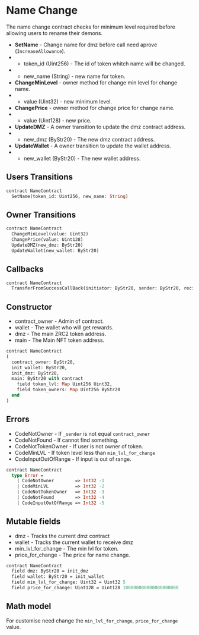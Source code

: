 # Name Change

The name change contract checks for minimum level required before allowing users to rename their demons.

 * **SetName** - Change name for dmz before call need aprove (`IncreaseAllowance`).
 * - token_id (Uint256) - The id of token whitch name will be changed.
 * - new_name (String) - new name for token.
 * **ChangeMinLevel** - owner method for change min level for change name.
 * - value (Uint32) - new minimum level.
 * **ChangePrice** - owner method for change price for change name.
 * - value (Uint128) - new price.
 * **UpdateDMZ** - A owner transition to update the dmz contract address.
 * - new_dmz (ByStr20) - The new dmz contract address.
 * **UpdateWallet** - A owner transition to update the wallet address.
 * - new_wallet (ByStr20) - The new wallet address.

## Users Transitions
```Ocaml
contract NameContract
  SetName(token_id: Uint256, new_name: String)
```

## Owner Transitions
```Ocaml
contract NameContract
  ChangeMinLevel(value: Uint32)
  ChangePrice(value: Uint128)
  UpdateDMZ(new_dmz: ByStr20)
  UpdateWallet(new_wallet: ByStr20)
```

## Callbacks
```Ocaml
contract NameContract
  TransferFromSuccessCallBack(initiator: ByStr20, sender: ByStr20, recipient: ByStr20, amount: Uint128)
```

## Constructor

 * contract_owner - Admin of contract.
 * wallet - The wallet who will get rewards.
 * dmz - The main ZRC2 token address.
 * main - The Main NFT token address.

```Ocaml
contract NameContract
(
  contract_owner: ByStr20,
  init_wallet: ByStr20,
  init_dmz: ByStr20,
  main: ByStr20 with contract
    field token_lvl: Map Uint256 Uint32,
    field token_owners: Map Uint256 ByStr20
  end
)
```

## Errors

 * CodeNotOwner - If `_sender` is not equal `contract_owner`
 * CodeNotFound - If cannot find something.
 * CodeNotTokenOwner - If user is not owner of token.
 * CodeMinLVL - If token level less than `min_lvl_for_change`
 * CodeInputOutOfRange - If input is out of range.

```Ocaml
contract NameContract
  type Error =
    | CodeNotOwner        => Int32 -1
    | CodeMinLVL          => Int32 -2
    | CodeNotTokenOwner   => Int32 -3
    | CodeNotFound        => Int32 -4
    | CodeInputOutOfRange => Int32 -5
```

## Mutable fields
 * dmz - Tracks the current dmz contract
 * wallet - Tracks the current wallet to receive dmz
 * min_lvl_for_change - The min lvl for token.
 * price_for_change - The price for name change.

```Ocaml
contract NameContract
  field dmz: ByStr20 = init_dmz
  field wallet: ByStr20 = init_wallet
  field min_lvl_for_change: Uint32 = Uint32 5
  field price_for_change: Uint128 = Uint128 100000000000000000000
```

## Math model

For customise need change the `min_lvl_for_change`, `price_for_change` value.
